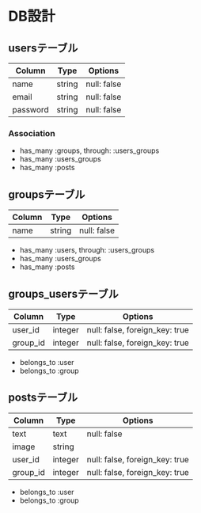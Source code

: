 # DB設計
## usersテーブル
|Column|Type|Options|
|------|----|-------|
|name|string|null: false|
|email|string|null: false|
|password|string|null: false|
### Association
- has_many  :groups,  through:  :users_groups
- has_many  :users_groups
- has_many  :posts

## groupsテーブル
|Column|Type|Options|
|------|----|-------|
|name|string|null: false|
- has_many  :users,  through:  :users_groups
- has_many  :users_groups
- has_many  :posts

## groups_usersテーブル
|Column|Type|Options|
|------|----|-------|
|user_id|integer|null: false, foreign_key: true|
|group_id|integer|null: false, foreign_key: true|
- belongs_to :user
- belongs_to :group


## postsテーブル
|Column|Type|Options|
|------|----|-------|
|text|text|null: false|
|image|string||
|user_id|integer|null: false, foreign_key: true|
|group_id|integer|null: false, foreign_key: true|
- belongs_to :user
- belongs_to :group
